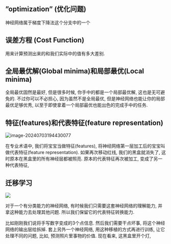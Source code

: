 ## ”optimization” (优化问题)

神经网络属于梯度下降法这个分支中的一个

##  误差方程 (Cost Function)

用来计算预测出来的和我们实际中的值有多大差别. 

## 全局最优解(Global minima)和局部最优(Local minima)

全局最优固然是最好, 但是很多时候, 你手中的都是一个局部最优解, 这也是无可避免的. 不过你可以不必担心, 因为虽然不是全局最优, 但是神经网络也能让你的局部最优足够优秀, 以至于即使拿着一个局部最优也能出色的完成手中的任务.

## 特征(features)和代表特征(feature representation)

![image-20240703194430077](https://github.com/mintonight/mintonight.github.io/assets/115227322/e374b4f3-3886-40ce-bb07-1513b999356a)

在专业术语中, 我们将宝宝当做特征(features), 将神经网络第一层加工后的宝宝叫做代表特征(feature representation). 如果再次移动红线, 我们的黑盒就消失了, 这时原本在黑盒里的所有神经层都被照亮. 原本的代表特征再次被加工, 变成了另一种代表特征, 

## 迁移学习

![](https://static.mofanpy.com/static/results/ML-intro/feature_representation7.png)

对于一个有分类能力的神经网络, 有时候我们只需要这套神经网络的理解能力, 并拿这种能力去处理其他问题. 所以我们保留它的代表特征转换能力. 

比如刚刚我们说将手写数字变成的3个点信息. 然后我们需要干点坏事, 将这个神经网络的输出层给拆掉. 套上另外一个神经网络, 用这种移植的方式再进行训练, 让它处理不同的问题, 比如, 预测照片里事物的价值. 现在看来, 这黑盒里开个灯, 

